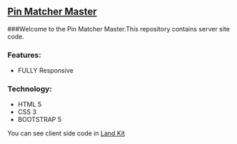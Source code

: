 ## [Pin Matcher Master](https://shaharina.github.io/Pin-matcher-master/)
###Welcome to the Pin Matcher Master.This repository contains server site code.


### Features:
- FULLY Responsive 

### Technology:
- HTML 5
- CSS 3
- BOOTSTRAP 5


You can see client side code in [Land Kit](https://github.com/Shaharina/Land-Kit)
